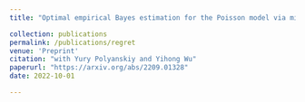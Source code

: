 ```yaml
---
title: "Optimal empirical Bayes estimation for the Poisson model via minimum-distance methods"

collection: publications
permalink: /publications/regret
venue: 'Preprint'
citation: "with Yury Polyanskiy and Yihong Wu"
paperurl: "https://arxiv.org/abs/2209.01328"
date: 2022-10-01

---
```

